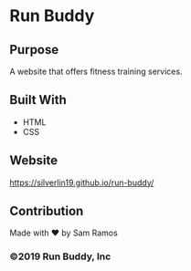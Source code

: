 # Run Buddy

## Purpose
A website that offers fitness training services.

## Built With
* HTML
* CSS

## Website
https://silverlin19.github.io/run-buddy/

## Contribution
Made with ❤️ by Sam Ramos

### ©️2019 Run Buddy, Inc 
